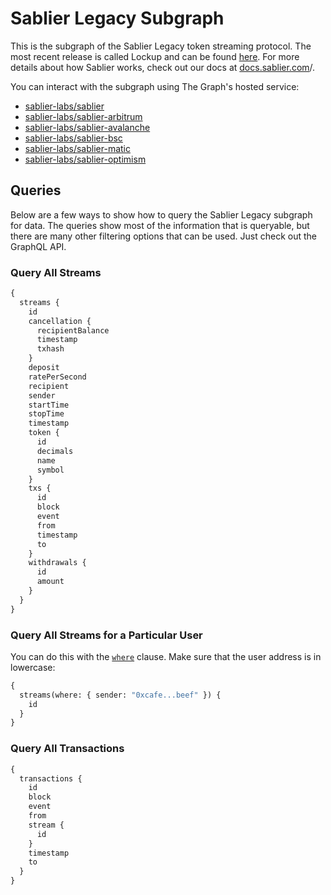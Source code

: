 # Sablier Legacy Subgraph

This is the subgraph of the Sablier Legacy token streaming protocol. The most recent release is called Lockup and can be found [here](https://github.com/sablier-labs/lockup). For more details about how Sablier works, check out our docs at [docs.sablier.com](https://docs.sablier.com)/.

You can interact with the subgraph using The Graph's hosted service:

- [sablier-labs/sablier](https://thegraph.com/explorer/subgraph/sablier-labs/sablier)
- [sablier-labs/sablier-arbitrum](https://thegraph.com/explorer/subgraph/sablier-labs/sablier-arbitrum)
- [sablier-labs/sablier-avalanche](https://thegraph.com/explorer/subgraph/sablier-labs/sablier-avalanche)
- [sablier-labs/sablier-bsc](https://thegraph.com/explorer/subgraph/sablier-labs/sablier-bsc)
- [sablier-labs/sablier-matic](https://thegraph.com/explorer/subgraph/sablier-labs/sablier-matic)
- [sablier-labs/sablier-optimism](https://thegraph.com/explorer/subgraph/sablier-labs/sablier-optimism)

## Queries

Below are a few ways to show how to query the Sablier Legacy subgraph for data. The queries show most of the information that
is queryable, but there are many other filtering options that can be used. Just check out the GraphQL API.

### Query All Streams

```graphql
{
  streams {
    id
    cancellation {
      recipientBalance
      timestamp
      txhash
    }
    deposit
    ratePerSecond
    recipient
    sender
    startTime
    stopTime
    timestamp
    token {
      id
      decimals
      name
      symbol
    }
    txs {
      id
      block
      event
      from
      timestamp
      to
    }
    withdrawals {
      id
      amount
    }
  }
}
```

### Query All Streams for a Particular User

You can do this with the [`where`](https://thegraph.com/docs/en/querying/graphql-api/#example-using-where) clause. Make sure that the user address is in lowercase:

```graphql
{
  streams(where: { sender: "0xcafe...beef" }) {
    id
  }
}
```

### Query All Transactions

```graphql
{
  transactions {
    id
    block
    event
    from
    stream {
      id
    }
    timestamp
    to
  }
}
```

